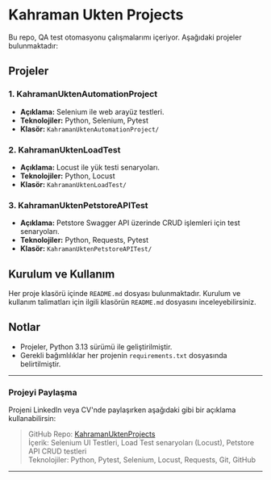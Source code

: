 # Kahraman Ukten Projects

Bu repo, QA test otomasyonu çalışmalarımı içeriyor. Aşağıdaki projeler bulunmaktadır:

## Projeler

### 1. KahramanUktenAutomationProject
- **Açıklama:** Selenium ile web arayüz testleri.
- **Teknolojiler:** Python, Selenium, Pytest
- **Klasör:** `KahramanUktenAutomationProject/`

### 2. KahramanUktenLoadTest
- **Açıklama:** Locust ile yük testi senaryoları.
- **Teknolojiler:** Python, Locust
- **Klasör:** `KahramanUktenLoadTest/`

### 3. KahramanUktenPetstoreAPITest
- **Açıklama:** Petstore Swagger API üzerinde CRUD işlemleri için test senaryoları.
- **Teknolojiler:** Python, Requests, Pytest
- **Klasör:** `KahramanUktenPetstoreAPITest/`

## Kurulum ve Kullanım

Her proje klasörü içinde `README.md` dosyası bulunmaktadır. Kurulum ve kullanım talimatları için ilgili klasörün `README.md` dosyasını inceleyebilirsiniz.

## Notlar

- Projeler, Python 3.13 sürümü ile geliştirilmiştir.
- Gerekli bağımlılıklar her projenin `requirements.txt` dosyasında belirtilmiştir.

---

### Projeyi Paylaşma

Projeni LinkedIn veya CV'nde paylaşırken aşağıdaki gibi bir açıklama kullanabilirsin:

> GitHub Repo: [KahramanUktenProjects](https://github.com/mertkahramanukten/-KahramanUktenProjects)  
> İçerik: Selenium UI Testleri, Load Test senaryoları (Locust), Petstore API CRUD testleri  
> Teknolojiler: Python, Pytest, Selenium, Locust, Requests, Git, GitHub

---
 
